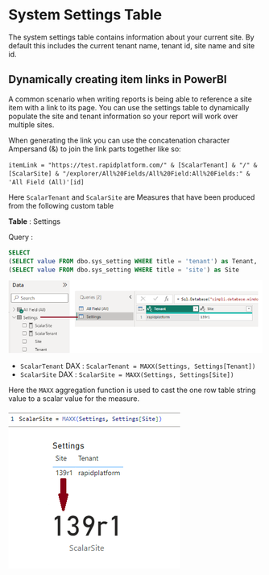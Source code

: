 # System Settings Table

The system settings table contains information about your current site. By default this includes the current tenant name, tenant id, site name and site id. 

## Dynamically creating item links in PowerBI

A common scenario when writing reports is being able to reference a site item with a link to its page. You can use the settings table to dynamically populate the site and tenant information so your report will work over multiple sites.

When generating the link you can use the concatenation character Ampersand (&) to join the link parts together like so:

`itemLink = "https://test.rapidplatform.com/" & [ScalarTenant] & "/" & [ScalarSite] & "/explorer/All%20Fields/All%20Field:All%20Fields:" & 'All Field (All)'[id]`

Here `ScalarTenant` and `ScalarSite` are Measures that have been produced from the following custom table

**Table** : Settings

Query : 
```SQL
SELECT 
(SELECT value FROM dbo.sys_setting WHERE title = 'tenant') as Tenant, 
(SELECT value FROM dbo.sys_setting WHERE title = 'site') as Site
```

![Produced Settings Table](SettingsTable.png)

- `ScalarTenant` DAX : `ScalarTenant = MAXX(Settings, Settings[Tenant])`
- `ScalarSite` DAX : `ScalarSite = MAXX(Settings, Settings[Site])`

Here the `MAXX` aggregation function is used to cast the one row table string value to a scalar value for the measure.

![Site as a Scalar](<Site as a Scalar.png>)